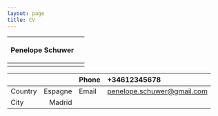 ```yaml
---
layout: page
title: CV
---
```


|<p>**Penelope**  **Schuwer**</p><p></p>||
| :- | :- |
|||

|||Phone|+34612345678|
| :- | -: | :- | :- |
|Country|Espagne|Email|penelope.schuwer@gmail.com|
|City|Madrid||

||
| :- |


